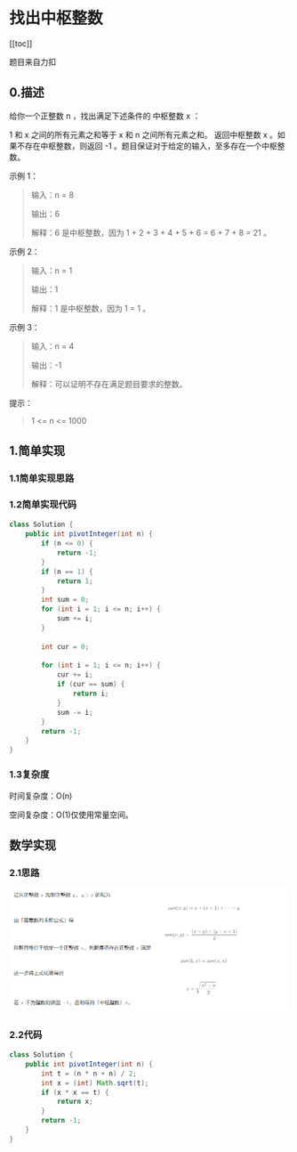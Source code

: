 # 找出中枢整数
[[toc]]

题目来自力扣

## 0.描述

给你一个正整数 n ，找出满足下述条件的 中枢整数 x ：

1 和 x 之间的所有元素之和等于 x 和 n 之间所有元素之和。
返回中枢整数 x 。如果不存在中枢整数，则返回 -1 。题目保证对于给定的输入，至多存在一个中枢整数。

示例 1：
> 输入：n = 8
> 
> 输出：6
> 
> 解释：6 是中枢整数，因为 1 + 2 + 3 + 4 + 5 + 6 = 6 + 7 + 8 = 21 。

示例 2：

> 输入：n = 1
> 
> 输出：1
> 
> 解释：1 是中枢整数，因为 1 = 1 。

示例 3：
> 输入：n = 4
> 
> 输出：-1
> 
> 解释：可以证明不存在满足题目要求的整数。


提示：

> 1 <= n <= 1000

## 1.简单实现

### 1.1简单实现思路



### 1.2简单实现代码

```java
class Solution {
    public int pivotInteger(int n) {
        if (n <= 0) {
            return -1;
        }
        if (n == 1) {
            return 1;
        }
        int sum = 0;
        for (int i = 1; i <= n; i++) {
            sum += i;
        }

        int cur = 0;

        for (int i = 1; i <= n; i++) {
            cur += i;
            if (cur == sum) {
                return i;
            }
            sum -= i;
        }
        return -1;
    }
}
```

### 1.3复杂度

时间复杂度：O(n)

空间复杂度：O(1)仅使用常量空间。



## 数学实现

### 2.1思路

![](img/cc1d69b124f70c827c71a144a12e94dd.png)

### 2.2代码

```java
class Solution {
    public int pivotInteger(int n) {
        int t = (n * n + n) / 2;
        int x = (int) Math.sqrt(t);
        if (x * x == t) {
            return x;
        }
        return -1;
    }
}
```





